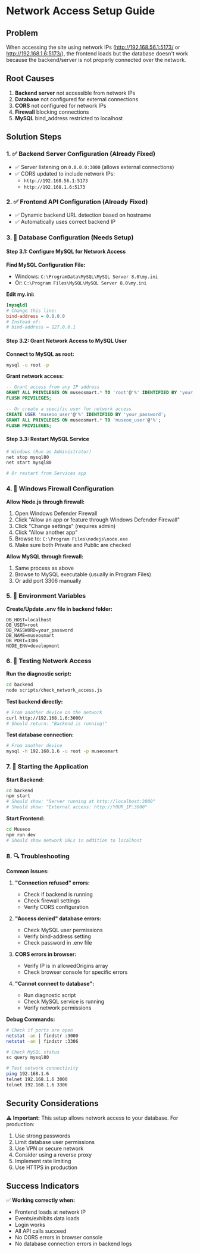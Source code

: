 # Network Access Setup Guide

## Problem
When accessing the site using network IPs (http://192.168.56.1:5173/ or http://192.168.1.6:5173/), the frontend loads but the database doesn't work because the backend/server is not properly connected over the network.

## Root Causes
1. **Backend server** not accessible from network IPs
2. **Database** not configured for external connections
3. **CORS** not configured for network IPs
4. **Firewall** blocking connections
5. **MySQL** bind_address restricted to localhost

## Solution Steps

### 1. ✅ Backend Server Configuration (Already Fixed)
- ✅ Server listening on `0.0.0.0:3000` (allows external connections)
- ✅ CORS updated to include network IPs:
  - `http://192.168.56.1:5173`
  - `http://192.168.1.6:5173`

### 2. ✅ Frontend API Configuration (Already Fixed)
- ✅ Dynamic backend URL detection based on hostname
- ✅ Automatically uses correct backend IP

### 3. 🔧 Database Configuration (Needs Setup)

#### Step 3.1: Configure MySQL for Network Access

**Find MySQL Configuration File:**
- Windows: `C:\ProgramData\MySQL\MySQL Server 8.0\my.ini`
- Or: `C:\Program Files\MySQL\MySQL Server 8.0\my.ini`

**Edit my.ini:**
```ini
[mysqld]
# Change this line:
bind-address = 0.0.0.0
# Instead of:
# bind-address = 127.0.0.1
```

#### Step 3.2: Grant Network Access to MySQL User

**Connect to MySQL as root:**
```bash
mysql -u root -p
```

**Grant network access:**
```sql
-- Grant access from any IP address
GRANT ALL PRIVILEGES ON museosmart.* TO 'root'@'%' IDENTIFIED BY 'your_password';
FLUSH PRIVILEGES;

-- Or create a specific user for network access
CREATE USER 'museoo_user'@'%' IDENTIFIED BY 'your_password';
GRANT ALL PRIVILEGES ON museosmart.* TO 'museoo_user'@'%';
FLUSH PRIVILEGES;
```

#### Step 3.3: Restart MySQL Service
```bash
# Windows (Run as Administrator)
net stop mysql80
net start mysql80

# Or restart from Services app
```

### 4. 🔧 Windows Firewall Configuration

**Allow Node.js through firewall:**
1. Open Windows Defender Firewall
2. Click "Allow an app or feature through Windows Defender Firewall"
3. Click "Change settings" (requires admin)
4. Click "Allow another app"
5. Browse to: `C:\Program Files\nodejs\node.exe`
6. Make sure both Private and Public are checked

**Allow MySQL through firewall:**
1. Same process as above
2. Browse to MySQL executable (usually in Program Files)
3. Or add port 3306 manually

### 5. 🔧 Environment Variables

**Create/Update .env file in backend folder:**
```env
DB_HOST=localhost
DB_USER=root
DB_PASSWORD=your_password
DB_NAME=museosmart
DB_PORT=3306
NODE_ENV=development
```

### 6. 🧪 Testing Network Access

**Run the diagnostic script:**
```bash
cd backend
node scripts/check_network_access.js
```

**Test backend directly:**
```bash
# From another device on the network
curl http://192.168.1.6:3000/
# Should return: "Backend is running!"
```

**Test database connection:**
```bash
# From another device
mysql -h 192.168.1.6 -u root -p museosmart
```

### 7. 🚀 Starting the Application

**Start Backend:**
```bash
cd backend
npm start
# Should show: "Server running at http://localhost:3000"
# Should show: "External access: http://YOUR_IP:3000"
```

**Start Frontend:**
```bash
cd Museoo
npm run dev
# Should show network URLs in addition to localhost
```

### 8. 🔍 Troubleshooting

**Common Issues:**

1. **"Connection refused" errors:**
   - Check if backend is running
   - Check firewall settings
   - Verify CORS configuration

2. **"Access denied" database errors:**
   - Check MySQL user permissions
   - Verify bind-address setting
   - Check password in .env file

3. **CORS errors in browser:**
   - Verify IP is in allowedOrigins array
   - Check browser console for specific errors

4. **"Cannot connect to database":**
   - Run diagnostic script
   - Check MySQL service is running
   - Verify network permissions

**Debug Commands:**
```bash
# Check if ports are open
netstat -an | findstr :3000
netstat -an | findstr :3306

# Check MySQL status
sc query mysql80

# Test network connectivity
ping 192.168.1.6
telnet 192.168.1.6 3000
telnet 192.168.1.6 3306
```

## Security Considerations

⚠️ **Important:** This setup allows network access to your database. For production:

1. Use strong passwords
2. Limit database user permissions
3. Use VPN or secure network
4. Consider using a reverse proxy
5. Implement rate limiting
6. Use HTTPS in production

## Success Indicators

✅ **Working correctly when:**
- Frontend loads at network IP
- Events/exhibits data loads
- Login works
- All API calls succeed
- No CORS errors in browser console
- No database connection errors in backend logs
